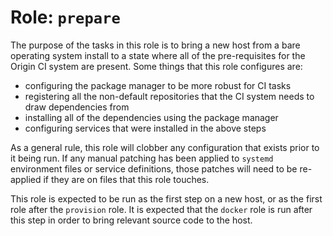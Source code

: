 # Role: `prepare`

The purpose of the tasks in this role is to bring a new host from a bare operating system install to a state where all of the
pre-requisites for the Origin CI system are present. Some things that this role configures are:
 - configuring the package manager to be more robust for CI tasks
 - registering all the non-default repositories that the CI system needs to draw dependencies from
 - installing all of the dependencies using the package manager
 - configuring services that were installed in the above steps
 
As a general rule, this role will clobber any configuration that exists prior to it being run. If any manual patching has been
applied to `systemd` environment files or service definitions, those patches will need to be re-applied if they are on files that
this role touches.

This role is expected to be run as the first step on a new host, or as the first role after the `provision` role. It is expected
that the `docker` role is run after this step in order to bring relevant source code to the host.